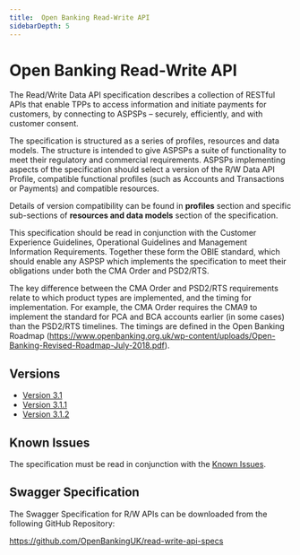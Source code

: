 ```yaml
---
title:  Open Banking Read-Write API
sidebarDepth: 5
---
```


# Open Banking Read-Write API

The Read/Write Data API specification describes a collection of RESTful APIs that enable TPPs to access information and initiate payments for customers, by connecting to ASPSPs – securely, efficiently, and with customer consent.

The specification is structured as a series of profiles, resources and data models. The structure is intended to give ASPSPs a suite of functionality to meet their regulatory and commercial requirements. ASPSPs implementing aspects of the specification should select a version of the R/W Data API Profile, compatible functional profiles (such as Accounts and Transactions or Payments) and compatible resources.

Details of version compatibility can be found in **profiles** section and specific sub-sections of **resources and data models** section of the specification.

This specification should be read in conjunction with the Customer Experience Guidelines, Operational Guidelines and Management Information Requirements. Together these form the OBIE standard, which should enable any ASPSP which implements the specification to meet their obligations under both the CMA Order and PSD2/RTS.

The key difference between the CMA Order and PSD2/RTS requirements relate to which product types are implemented, and the timing for implementation. For example, the CMA Order requires the CMA9 to implement the standard for PCA and BCA accounts earlier (in some cases) than the PSD2/RTS timelines. The timings are defined in the Open Banking Roadmap (<https://www.openbanking.org.uk/wp-content/uploads/Open-Banking-Revised-Roadmap-July-2018.pdf>).

## Versions

<!-- - [Version 3.1](https://standards.openbanking.xyz/api-specifications/read-write-specs/v3-1/)
- [Version 3.1.1](https://standards.openbanking.xyz/api-specifications/read-write-specs/v3-1-1/)
- [Version 3.1.2](./v3.1.2) -->

- <a href="https://standards.openbanking.xyz/api-specifications/read-write-specs/v3-1/">Version 3.1</a>
- <a href="https://standards.openbanking.xyz/api-specifications/read-write-specs/v3-1-1/">Version 3.1.1</a>
- [Version 3.1.2](./v3.1.2)

## Known Issues

The specification must be read in conjunction with the [Known Issues](https://openbanking.atlassian.net/wiki/spaces/DZ/pages/47546479/Known+Specification+Issues).

## Swagger Specification

The Swagger Specification for R/W APIs can be downloaded from the following GitHub Repository:

<https://github.com/OpenBankingUK/read-write-api-specs>
